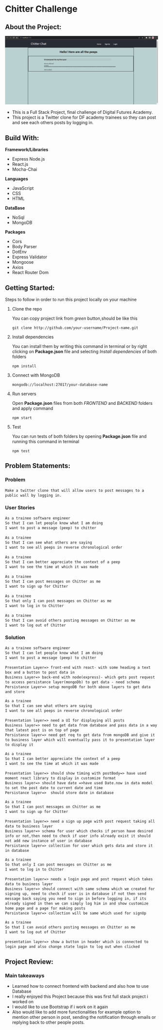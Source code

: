 Chitter Challenge
=================

About the Project:
-------
![project picture](/image/chitter.png)
- This is a Full Stack Project, final challenge of Digital Futures Academy.
- This project is a Twitter clone for DF academy trainees so they can post and see each others posts by logging in.

Build With:
-------
**Framework/Libraries**
- Express Node.js
- React.js
- Mocha-Chai

**Languages**
- JavaScript
- CSS
- HTML

**DataBase**
- NoSql
- MongoDB

**Packages**
- Cors
- Body Parser
- DotEnv
- Express Validator
- Mongoose
- Axios
- React Router Dom

Getting Started:
-------
Steps to follow in order to run this project locally on your machine

1. Clone the repo

    You can copy project link from *green* button,should be like this
    ```
    git clone http://github.com/your-username/Project-name.git
    ```
2. Install dependencies

    You can install them by writing this command in terminal or by right clicking on **Package.json** file and selecting *Install dependencies* of both folders
    ```
    npm install
    ```
3. Connect with MongoDB
    ```
    mongodb://localhost:27017/your-database-name
    ```
4. Run servers

    Open **Package.json** files from both *FRONTEND* and *BACKEND* folders and apply command
    ```
    npm start
    ```

5. Test

    You can run tests of both folders by opening **Package.json** file and running this command in terminal
    ```
    npm test
    ```
Problem Statements:
-----------------
### Problem
```
Make a twitter clone that will allow users to post messages to a public wall by logging in.
```

### User Stories

```
As a trainee software engineer
So that I can let people know what I am doing  
I want to post a message (peep) to chitter

As a trainee
So that I can see what others are saying  
I want to see all peeps in reverse chronological order

As a trainee
So that I can better appreciate the context of a peep
I want to see the time at which it was made

As a trainee
So that I can post messages on Chitter as me
I want to sign up for Chitter

As a trainee
So that only I can post messages on Chitter as me
I want to log in to Chitter

As a trainee
So that I can avoid others posting messages on Chitter as me
I want to log out of Chitter
```

### Solution

```
As a trainee software engineer
So that I can let people know what I am doing  
I want to post a message (peep) to chitter

Presentation Layer=> front-end with react- with some heading a text box and a button to post data in
Business Layer=> back-end with node(express)- which gets post request to access persistance layer(mongoDb) to get data - need schema 
Persistance Layer=> setup mongoDB for both above layers to get data and store

```


```
As a trainee
So that I can see what others are saying  
I want to see all peeps in reverse chronological order

Presentation layer=> need a UI for displaying all posts 
Business layer=> need to get data from database and pass data in a way that latest post is on top of page
Persistance layer=> need get req to get data from mongoDB and give it to business layer which will eventually pass it to presentation layer to display it
```


```
As a trainee
So that I can better appreciate the context of a peep
I want to see the time at which it was made

Presentation layer=> should show timing with postBody=> have used moment react library to display in customize format
Business layer=> should have date =>have used Date.now in data model to set the post date to current date and time
Persistance layer=>  should store date in database
```

```
As a trainee
So that I can post messages on Chitter as me
I want to sign up for Chitter

Presentation layer=> need a sign up page with post request taking all data to business layer
Business layer=> schema for user which checks if person have desired info or not,then need to check if user info already exist it should not add new instance of user in database
Persistance layer=> collection for user which gets data and store it in database
```

```
As a trainee
So that only I can post messages on Chitter as me
I want to log in to Chitter

Presentation layer=> needs a login page and post request which takes data to business layer
Business layer=> should connect with same schema which we created for signing up, need to check if user is in database if not then send message back saying you need to sign in before logging in, if its already signed in then we can simply log him in and show customize home page and a page for making posts
Persistance layer=> collection will be same which used for signUp
```

```
As a trainee
So that I can avoid others posting messages on Chitter as me
I want to log out of Chitter

presentation layer=> show a button in header which is connected to login page and also change state login to log out when clicked
```

Project Review:
--------------

### Main takeaways

- Learned how to connect frontend with backend and also how to use Database
- I really enjoyed this Project because this was first full stack project i worked on
- I would like to use Bootstrap if i work on it again
- Also would like to add more functionalities for example option to mention other person in post, sending the notification through emails or replying back to other people posts.
